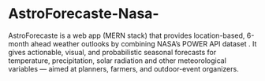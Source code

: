 # AstroForecaste-Nasa-
AstroForecaste is a web app (MERN stack) that provides location-based, 6-month ahead weather outlooks by combining NASA’s POWER API dataset . It gives actionable, visual, and probabilistic seasonal forecasts for temperature, precipitation, solar radiation and other meteorological variables — aimed at planners, farmers, and outdoor-event organizers.
